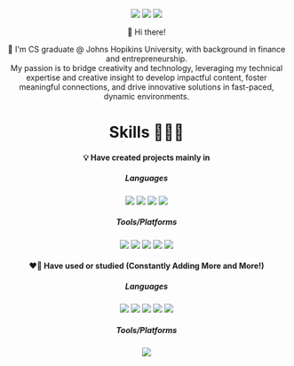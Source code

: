 <div align="center">
  


 <a href="yshin31@alumni.jh.edu" target="_blank"><img src="https://img.shields.io/badge/yshin31@alumni.jh.edu-0078D4?style=flat-square&logo=MicrosoftOutlook&logoColor=white"/></a>
 <a href="https://www.linkedin.com/in/ye1esther/" target="_blank"><img src="https://img.shields.io/badge/LinkedIn-0A66C2?style=flat-square&logo=LinkedIn&logoColor=white"/></a>
 <a href="https://www.instagram.com/yeoneshin/" target="_blank"><img src="https://img.shields.io/badge/yeoneshin-E4405F?style=flat-square&logo=Instagram&logoColor=white"/></a> 


👋 Hi there!

:rocket: I'm CS graduate @ Johns Hopikins University, with background in finance and entrepreneurship.  
My passion is to bridge creativity and technology, leveraging my technical expertise and creative insight to develop impactful content, foster meaningful connections, and drive innovative solutions in fast-paced, dynamic environments.


# Skills 👩🏻‍💻

####  :bulb: Have created projects mainly in
##### Languages
<img src="https://img.shields.io/badge/Java-007396?style=flat-square&amp;logo=Java&amp;logoColor=white" style="max-width: 100%;"> <img src="https://img.shields.io/badge/MySQL-4479A1?style=flat&amp;logo=MySQL&amp;logoColor=white" style="max-width: 100%;"> <img src="https://img.shields.io/badge/C-A8B9CC?style=flat-square&amp;logo=C&amp;logoColor=white" style="max-width: 100%;"> <img src="https://img.shields.io/badge/C++-00599C?style=flat-square&amp;logo=C%2B%2B&amp;logoColor=white" style="max-width: 100%;">
##### Tools/Platforms
<img src="https://img.shields.io/badge/GitHub-181717?style=flat-square&amp;logo=GitHub&amp;logoColor=white" style="max-width: 100%;"> <img src="https://img.shields.io/badge/Visual Studio Code-181717?style=flat-square&amp;logo=VisualStudioCode&amp;logoColor=white" style="max-width: 100%;"> 
<img src="https://img.shields.io/badge/IntelliJ IDEA-000000?style=flat-square&amp;logo=IntelliJIDEA&amp;logoColor=white" style="max-width: 100%;"> <img src="https://img.shields.io/badge/Miro-050038?style=flat-square&amp;logo=Miro&amp;logoColor=white" style="max-width: 100%;"> <img src="https://img.shields.io/badge/ClickUp-7B68EE?style=flat-square&amp;logo=ClickUp&amp;logoColor=white" style="max-width: 100%;">


#### :heart_on_fire: Have used or studied (Constantly Adding More and More!)
##### Languages
<img src="https://img.shields.io/badge/HTML-E34F26?style=flat-square&amp;logo=HTML5&amp;logoColor=white" style="max-width: 100%;"> <img src="https://img.shields.io/badge/PHP-777BB4?style=flat-square&amp;logo=PHP&amp;logoColor=white" style="max-width: 100%;"> <img src="https://img.shields.io/badge/Python-3776AB?style=flat-square&amp;logo=Python&amp;logoColor=white" style="max-width: 100%;"> <img src="https://img.shields.io/badge/JavaScript-F7DF1E?style=flat-square&amp;logo=JavaScript&amp;logoColor=white" style="max-width: 100%;"> <img src="https://img.shields.io/badge/R-276DC3?style=flat-square&amp;logo=R&amp;logoColor=white" style="max-width: 100%;">
##### Tools/Platforms
<img src="https://img.shields.io/badge/Docker-2496ED?style=flat-square&amp;logo=Docker&amp;logoColor=white" style="max-width: 100%;"> 

 </div>
